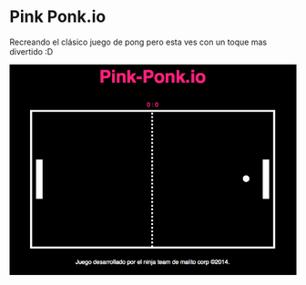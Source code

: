 Pink Ponk.io
============

Recreando el clásico juego de pong pero esta ves con un toque mas divertido :D

![screenshot](https://raw.githubusercontent.com/iddar/Pong.io/master/screenshots/screenshot.png "Screenshot del home del juego.")

